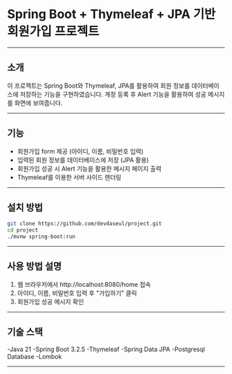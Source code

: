 # Spring Boot + Thymeleaf + JPA 기반 회원가입 프로젝트

---

## 소개

이 프로젝트는 Spring Boot와 Thymeleaf, JPA를 활용하여 회원 정보를 데이터베이스에 저장하는 기능을 구현하였습니다. 
계정 등록 후 Alert 기능을 활용하여 성공 메시지를 화면에 보여줍니다.

---

## 기능

- 회원가입 form 제공 (아이디, 이름, 비밀번호 입력)
- 입력된 회원 정보를 데이터베이스에 저장 (JPA 활용)
- 회원가입 성공 시 Alert 기능을 활용한 메시지 페이지 출력
- Thymeleaf를 이용한 서버 사이드 렌더링

---

## 설치 방법

```bash
git clone https://github.com/devdaseul/project.git
cd project
./mvnw spring-boot:run
```
---

## 사용 방법 설명

1. 웹 브라우저에서 http://localhost:8080/home 접속
2. 아이디, 이름, 비밀번호 입력 후 "가입하기" 클릭
3. 회원가입 성공 메시지 확인

---

## 기술 스택

-Java 21
-Spring Boot 3.2.5
-Thymeleaf
-Spring Data JPA
-Postgresql Database
-Lombok

---
